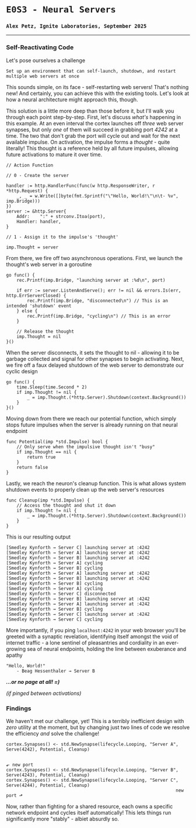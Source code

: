 # `E0S3 - Neural Servers`
### `Alex Petz, Ignite Laboratories, September 2025`

---

### Self-Reactivating Code

Let's pose ourselves a challenge

    Set up an environment that can self-launch, shutdown, and restart multiple web servers at once

This sounds simple, on its face - self-restarting web servers!  That's nothing new!  And certainly, you can
achieve this with the existing tools.  Let's look at how a neural architecture might approach this, though.

This solution is a little more deep than those before it, but I'll walk you through each point step-by-step.  First, 
let's discuss _what's_ happening in this example.  At an even interval the cortex launches off _three_ web server 
synapses, but only _one_ of them will succeed in grabbing port _4242_ at a time.  The two that don't grab the port will 
cycle out and wait for the next available impulse. On activation, the impulse forms a _thought_ - quite literally!  This 
thought is a reference held by all future impulses, allowing future activations to mature it over time.

    // Action Function

    // 0 - Create the server

    handler := http.HandlerFunc(func(w http.ResponseWriter, r *http.Request) {
        _, _ = w.Write([]byte(fmt.Sprintf("\"Hello, World!\"\n\t- %v", imp.Bridge)))
    })
    server := &http.Server{
        Addr:    ":" + strconv.Itoa(port),
        Handler: handler,
    }

    // 1 - Assign it to the impulse's 'thought'

    imp.Thought = server

From there, we fire off two asynchronous operations.  First, we launch the thought's web server in a goroutine

    go func() {
        rec.Printf(imp.Bridge, "launching server at :%d\n", port)

        if err := server.ListenAndServe(); err != nil && errors.Is(err, http.ErrServerClosed) {
            rec.Printf(imp.Bridge, "disconnected\n") // This is an intended 'shutdown' event
        } else {
            rec.Printf(imp.Bridge, "cycling\n") // This is an error
        }

        // Release the thought
        imp.Thought = nil
    }()

When the server disconnects, it sets the thought to nil - allowing it to be garbage collected and signal for other
synapses to begin activating.  Next, we fire off a faux delayed shutdown of the web server to demonstrate our cyclic
design

    go func() {
        time.Sleep(time.Second * 2)
        if imp.Thought != nil {
            _ = imp.Thought.(*http.Server).Shutdown(context.Background())
        }
    }()

Moving down from there we reach our potential function, which simply stops future impulses when the server is already running
on that neural endpoint

    func Potential(imp *std.Impulse) bool {
        // Only serve when the impulsive thought isn't "busy"
        if imp.Thought == nil {
            return true
        }
        return false
    }

Lastly, we reach the neuron's cleanup function.  This is what allows system shutdown events to properly clean up the 
web server's resources

    func Cleanup(imp *std.Impulse) {
        // Access the thought and shut it down
        if imp.Thought != nil {
            _ = imp.Thought.(*http.Server).Shutdown(context.Background())
        }
    }

This is our resulting output

    [Smedley Kynforth ⇝ Server C] launching server at :4242
    [Smedley Kynforth ⇝ Server A] launching server at :4242
    [Smedley Kynforth ⇝ Server B] launching server at :4242
    [Smedley Kynforth ⇝ Server A] cycling
    [Smedley Kynforth ⇝ Server B] cycling
    [Smedley Kynforth ⇝ Server A] launching server at :4242
    [Smedley Kynforth ⇝ Server B] launching server at :4242
    [Smedley Kynforth ⇝ Server B] cycling
    [Smedley Kynforth ⇝ Server A] cycling
    [Smedley Kynforth ⇝ Server C] disconnected
    [Smedley Kynforth ⇝ Server B] launching server at :4242
    [Smedley Kynforth ⇝ Server A] launching server at :4242
    [Smedley Kynforth ⇝ Server B] cycling
    [Smedley Kynforth ⇝ Server C] launching server at :4242
    [Smedley Kynforth ⇝ Server C] cycling

More importantly, if you ping `localhost:4242` in your web browser you'll be greeted with a synaptic
revelation, identifying itself amongst the void of internet traffic - a lone sentinel of pleasantries and cordiality
in an ever-growing sea of neural endpoints, holding the line between exuberance and apathy

    "Hello, World!"
	    - Beag Hessenthaler ⇝ Server B

_**..._or no page at all! =)_**_

_(if pinged between activations)_

### Findings

We haven't met our challenge, yet!  This is a terribly inefficient design with _zero_ utility at the moment,
but by changing just two lines of code we resolve the efficiency _and_ solve the challenge!

	cortex.Synapses() <- std.NewSynapse(lifecycle.Looping, "Server A", Serve(4242), Potential, Cleanup)

                                                                              ⬐ new port 
	cortex.Synapses() <- std.NewSynapse(lifecycle.Looping, "Server B", Serve(4243), Potential, Cleanup)
	cortex.Synapses() <- std.NewSynapse(lifecycle.Looping, "Server C", Serve(4244), Potential, Cleanup)
                                                                     new port ⬏

Now, rather than fighting for a shared resource, each owns a specific network endpoint and cycles itself automatically!
This lets things run significantly more "stably" - albiet absurdly so.
